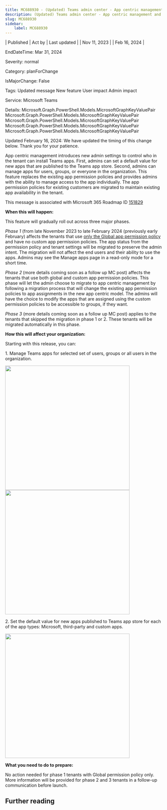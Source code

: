 ```yaml
---
title: MC688930 - (Updated) Teams admin center - App centric management and changes to app permission policies
description: (Updated) Teams admin center - App centric management and changes to app permission policies
slug: MC688930
sidebar:
    label: MC688930
---
```



| Published | Act by | Last updated |
| Nov 11, 2023 |  | Feb 16, 2024 |

EndDateTime: Mar 31, 2024

Severity: normal

Category: planForChange

IsMajorChange: False

Tags: Updated message New feature User impact Admin impact

Service: Microsoft Teams

Details: Microsoft.Graph.PowerShell.Models.MicrosoftGraphKeyValuePair Microsoft.Graph.PowerShell.Models.MicrosoftGraphKeyValuePair Microsoft.Graph.PowerShell.Models.MicrosoftGraphKeyValuePair Microsoft.Graph.PowerShell.Models.MicrosoftGraphKeyValuePair Microsoft.Graph.PowerShell.Models.MicrosoftGraphKeyValuePair

<p style="">Updated February 16, 2024: We have updated the timing of this change below. Thank you for your patience.</p><p style="">App centric management introduces new admin settings to control who in the tenant can install Teams apps. First, admins can set a default value for new apps that are published to the Teams app store. Second, admins can manage apps for users, groups, or everyone in the organization. This feature replaces the existing app permission policies and provides admins with the ability to manage access to the app individually. The app permission policies for existing customers are migrated to maintain existing app availability in the tenant.&nbsp;<br></p>
<p>This message is associated with Microsoft 365 Roadmap ID <a href="https://www.microsoft.com/microsoft-365/roadmap?rtc=1%26filters=&amp;searchterms=151829" target="_blank">151829</a></p>
<p><b>When this will happen:</b></p><p>This feature will gradually roll out across three major phases. 
</p><p><i>Phase 1</i> (from late November 2023 to late February 2024 (previously early February) affects the tenants that use&nbsp;<u>only the Global app permission policy</u> and have no custom app permission policies. The app status from the permission policy and tenant settings will be migrated to preserve the admin intent. The migration will not affect the end users and their ability to use the apps. Admins may see the Manage apps page in a read-only mode for a short time.
</p><p><i>Phase 2</i><b> </b>(more details coming soon as a follow up MC post) affects the tenants that use both global and custom app permission policies. This phase will let the admin choose to migrate to app centric management by following a migration process that will change the existing app permission policies to app assignments in the new app centric model. The admins will have the choice to modify the apps that are assigned using the custom permission policies to be accessible to groups, if they want.
</p><p><i>Phase 3</i> (more details coming soon as a follow up MC post) applies to the tenants that skipped the migration in phase 1 or 2. These tenants will be migrated automatically in this phase.</p>

<p><b>How this will affect your organization:</b></p>

<p>Starting with this release, you can:
</p><p>1.	Manage Teams apps for selected set of users, groups or all users in the organization. 
</p><p><img src="https://img-prod-cms-rt-microsoft-com.akamaized.net/cms/api/am/imageFileData/RW1eEle?ver=d0d1" style="width: 400px;"><img src="https://img-prod-cms-rt-microsoft-com.akamaized.net/cms/api/am/imageFileData/RW1ezbo?ver=7bcc" style="width: 400px;"></p><p>2.	Set the default value for new apps published to Teams app store for each of the app types: Microsoft, third-party and custom apps. 
</p><p><img src="https://img-prod-cms-rt-microsoft-com.akamaized.net/cms/api/am/imageFileData/RW1eBMn?ver=12ca" style="width: 400px;"><br></p>

<p><b>What you need to do to prepare:</b><br></p>
<p>No action needed for phase 1 tenants with Global permission policy only. More information will be provided for phase 2 and 3 tenants in a follow-up communication before launch.</p>

## Further reading
